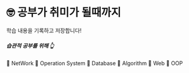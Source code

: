 # 🤓 공부가 취미가 될때까지

학습 내용을 기록하고 저장합니다!

##### 습관적 공부를 위해 👆

📍 NetWork 
📍 Operation System 
📍 Database 
📍 Algorithm 
📍 Web 
📍 OOP 